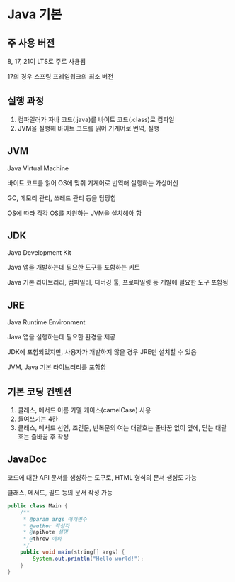 # Java 기본

## 주 사용 버전

8, 17, 21이 LTS로 주로 사용됨

17의 경우 스프링 프레임워크의 최소 버전

## 실행 과정

1. 컴파일러가 자바 코드(.java)를 바이트 코드(.class)로 컴파일
2. JVM을 실행해 바이트 코드를 읽어 기계어로 번역, 실행

## JVM

Java Virtual Machine

바이트 코드를 읽어 OS에 맞춰 기계어로 번역해 실행하는 가상머신

GC, 메모리 관리, 쓰레드 관리 등을 담당함

OS에 따라 각각 OS를 지원하는 JVM을 설치해야 함

## JDK

Java Development Kit

Java 앱을 개발하는데 필요한 도구를 포함하는 키트

Java 기본 라이브러리, 컴파일러, 디버깅 툴, 프로파일링 등 개발에 필요한 도구 포함됨

## JRE

Java Runtime Environment

Java 앱을 실행하는데 필요한 환경을 제공

JDK에 포함되있지만, 사용자가 개발하지 않을 경우 JRE만 설치할 수 있음

JVM, Java 기본 라이브러리를 포함함

## 기본 코딩 컨벤션

1. 클래스, 메서드 이름 카멜 케이스(camelCase) 사용
2. 들여쓰기는 4칸
3. 클래스, 메서드 선언, 조건문, 반복문의 여는 대괄호는 줄바꿈 없이 옆에, 닫는 대괄호는 줄바꿈 후 작성

## JavaDoc

코드에 대한 API 문서를 생성하는 도구로, HTML 형식의 문서 생성도 가능

클래스, 메서드, 필드 등의 문서 작성 가능

```java
public class Main {
    /**
     * @param args 매개변수
     * @author 작성자
     * @apiNote 설명
     * @throw 예외
     */
    public void main(string[] args) {
        System.out.println("Hello world!");
    }
}
```
